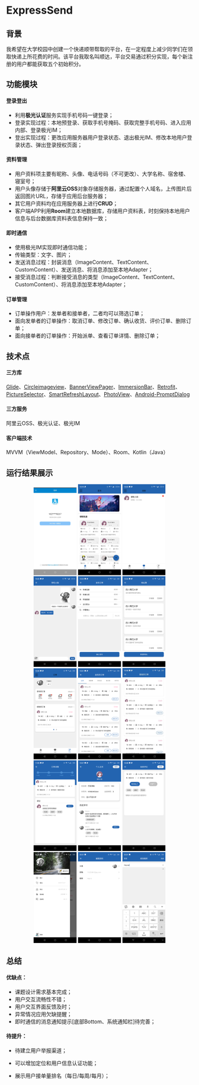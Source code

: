 # ExpressSend

## 背景

我希望在大学校园中创建一个快递顺带帮取的平台，在一定程度上减少同学们在领取快递上所花费的时间。该平台我取名叫顺达，平台交易通过积分实现，每个新注册的用户都能获取五个初始积分。

## 功能模块

#### 登录登出

* 利用**极光认证**服务实现手机号码一键登录；
* 登录实现过程：本地预登录、获取手机号掩码、获取完整手机号码、进入应用内部、登录极光IM；
* 登出实现过程：更改应用服务器用户登录状态、退出极光IM、修改本地用户登录状态、弹出登录授权页面；

#### 资料管理

* 用户资料项主要有昵称、头像、电话号码（不可更改）、大学名称、宿舍楼、寝室号；
* 用户头像存储于**阿里云OSS**对象存储服务器，通过配置个人域名，上传图片后返回图片URL，存储于应用后台服务器；
* 其它用户资料均在应用服务器上进行**CRUD**；
* 客户端APP利用**Room**建立本地数据库，存储用户资料表，时刻保持本地用户信息与后台数据库资料表信息保持一致；

#### 即时通信

* 使用极光IM实现即时通信功能；
* 传输类型：文字、图片；
* 发送消息过程：封装消息（ImageContent、TextContent、CustomContent）、发送消息、将消息添加至本地Adapter；
* 接受消息过程：判断接受消息的类型（ImageContent、TextContent、CustomContent）、将消息添加至本地Adapter；

#### 订单管理

* 订单操作用户：发单者和接单者，二者均可以筛选订单；
* 面向发单者的订单操作：取消订单、修改订单、确认收货、评价订单、删除订单；
* 面向接单者的订单操作：开始派单、查看订单详情、删除订单；

## 技术点

#### 三方库

[Glide](https://github.com/bumptech/glide)、[Circleimageview](https://github.com/hdodenhof/CircleImageView)、[BannerViewPager](https://github.com/zhpanvip/BannerViewPager)、[ImmersionBar](https://github.com/gyf-dev/ImmersionBar)、[Retrofit](https://github.com/square/retrofit)、[PictureSelector](https://github.com/labmem005/PictureSelector)、[SmartRefreshLayout](https://github.com/scwang90/SmartRefreshLayout)、[PhotoView](https://github.com/wanglu1209/PhotoViewer)、[Android-PromptDialog](https://github.com/limxing/Android-PromptDialog)

#### 三方服务

阿里云OSS、极光认证、极光IM

#### 客户端技术

MVVM（ViewModel、Repository、Mode）、Room、Kotlin（Java）

## 运行结果展示

<div style="text-align: center">                     
  <img src="image/login.jpg" alt="login" width=23% />
  <img src="image/indexPage.png" alt="indexPage" width=23% />
  <img src="image/message.png" alt="message" width=23% />
</div>

<div style="text-align: center">
  <img src="image/chat.png" alt="chat" width=23% />                       	 
  <img src="image/release.png" alt="comment" width=23% />
  <img src="image/manageAddress.png" alt="orderDetails" width=23% />
</div>

<div style="text-align: center">
  <img src="image/orderManager.png" alt="orderManager" width=23% />
  <img src="image/releaseOrder.png" alt="releaseOrder" width=23% />
  <img src="image/receiveOrder.jpg" alt="receiveOrder" width=23% />
</div>

<div style="text-align: center">
  <img src="image/orderDetails.png" alt="orderDetails" width=23% />
  <img src="image/userPage.png" alt="userPage" width=23% />
  <img src="image/comment.png" alt="comment" width=23% />
</div>

<div style="text-align: center">
  <img src="image/personalProfile.png" alt="personalProfile" width=23% />
  <img src="image/profile.png" alt="profile" width=23% />
  <img src="image/modifyNickname.png" alt="modifyNickname" width=23% />
</div>


## 总结

#### 优缺点：

* 课题设计需求基本完成；
* 用户交互流畅性不错；
* 用户交互界面反馈及时；
* 异常情况应用欠缺提醒；
* 即时通信的消息通知提示[底部Bottom、系统通知栏]待完善；

#### 待提升：

* 待建立用户举报渠道；

* 可以增加定位和用户信息认证功能；
* 展示用户接单量排名（每日/每周/每月）；
